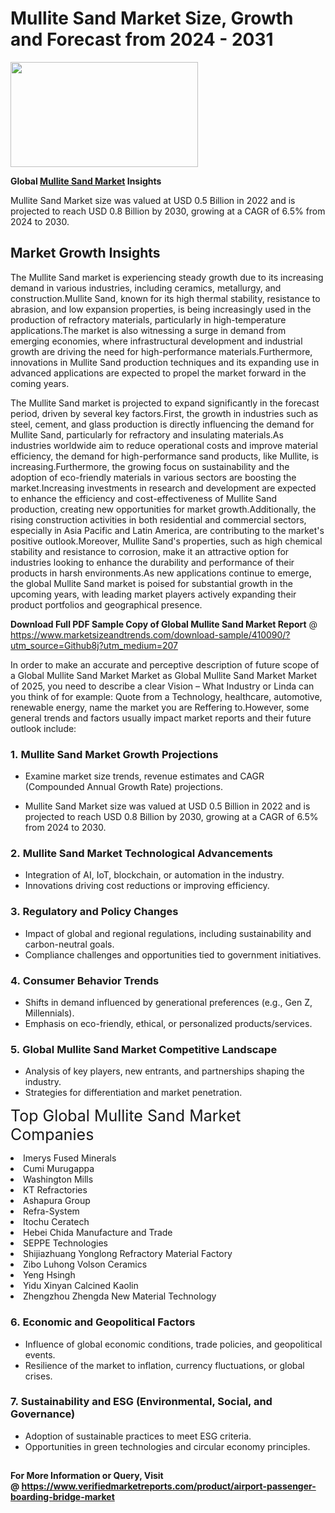 <H1>Mullite Sand Market Size, Growth and Forecast from 2024 - 2031</H1><img class="aligncenter size-medium wp-image-584254" src="https://thirdeyenews.in/wp-content/uploads/2024/09/Global-Market-Research-300x168.jpeg" alt="" width="300" height="168" /><p><strong>Global&nbsp;<a href="https://www.marketsizeandtrends.com/download-sample/410090/?utm_source=Github8j?utm_medium=207">Mullite Sand Market</a> Insights</strong></p><p>Mullite Sand Market size was valued at USD 0.5 Billion in 2022 and is projected to reach USD 0.8 Billion by 2030, growing at a CAGR of 6.5% from 2024 to 2030.</p><p><h2>Market Growth Insights</h2> <p>The Mullite Sand market is experiencing steady growth due to its increasing demand in various industries, including ceramics, metallurgy, and construction.Mullite Sand, known for its high thermal stability, resistance to abrasion, and low expansion properties, is being increasingly used in the production of refractory materials, particularly in high-temperature applications.The market is also witnessing a surge in demand from emerging economies, where infrastructural development and industrial growth are driving the need for high-performance materials.Furthermore, innovations in Mullite Sand production techniques and its expanding use in advanced applications are expected to propel the market forward in the coming years.</p> <p>The Mullite Sand market is projected to expand significantly in the forecast period, driven by several key factors.First, the growth in industries such as steel, cement, and glass production is directly influencing the demand for Mullite Sand, particularly for refractory and insulating materials.As industries worldwide aim to reduce operational costs and improve material efficiency, the demand for high-performance sand products, like Mullite, is increasing.Furthermore, the growing focus on sustainability and the adoption of eco-friendly materials in various sectors are boosting the market.Increasing investments in research and development are expected to enhance the efficiency and cost-effectiveness of Mullite Sand production, creating new opportunities for market growth.Additionally, the rising construction activities in both residential and commercial sectors, especially in Asia Pacific and Latin America, are contributing to the market's positive outlook.Moreover, Mullite Sand's properties, such as high chemical stability and resistance to corrosion, make it an attractive option for industries looking to enhance the durability and performance of their products in harsh environments.As new applications continue to emerge, the global Mullite Sand market is poised for substantial growth in the upcoming years, with leading market players actively expanding their product portfolios and geographical presence.</p> <p><span class=""><strong>Download Full PDF Sample Copy of Global Mullite Sand Market Report</strong> @ <a href="https://www.marketsizeandtrends.com/download-sample/410090/?utm_source=Github8j?utm_medium=207" target="_blank">https://www.marketsizeandtrends.com/download-sample/410090/?utm_source=Github8j?utm_medium=207</a></span></p><p>In order to make an accurate and perceptive description of future scope of a Global&nbsp;Mullite Sand Market Market as Global&nbsp;Mullite Sand Market Market of 2025, you need to describe a clear Vision &ndash; What Industry or Linda can you think of for example: Quote from a Technology, healthcare, automotive, renewable energy, name the market you are Reffering to.However, some general trends and factors usually impact market reports and their future outlook include:</p><h3>1.&nbsp;<strong>Mullite Sand Market Growth Projections</strong></h3><ul><li>Examine market size trends, revenue estimates and CAGR (Compounded Annual Growth Rate) projections.</li><li><p>Mullite Sand Market size was valued at USD 0.5 Billion in 2022 and is projected to reach USD 0.8 Billion by 2030, growing at a CAGR of 6.5% from 2024 to 2030.</p></li></ul><h3>2.&nbsp;<strong>Mullite Sand Market Technological Advancements</strong></h3><ul><li>Integration of AI, IoT, blockchain, or automation in the industry.</li><li>Innovations driving cost reductions or improving efficiency.</li></ul><h3>3.&nbsp;<strong>Regulatory and Policy Changes</strong></h3><ul><li>Impact of global and regional regulations, including sustainability and carbon-neutral goals.</li><li>Compliance challenges and opportunities tied to government initiatives.</li></ul><h3>4.&nbsp;<strong>Consumer Behavior Trends</strong></h3><ul><li>Shifts in demand influenced by generational preferences (e.g., Gen Z, Millennials).</li><li>Emphasis on eco-friendly, ethical, or personalized products/services.</li></ul><h3>5.&nbsp;<strong>Global Mullite Sand Market Competitive Landscape</strong></h3><ul><li>Analysis of key players, new entrants, and partnerships shaping the industry.</li><li>Strategies for differentiation and market penetration.</li></ul><p data-pm-slice="1 1 []"><span style="color: inherit; font-family: inherit; font-size: 25px;">Top Global Mullite Sand Market Companies</span></p><div class="" data-test-id=""><p><li>Imerys Fused Minerals</li><li> Cumi Murugappa</li><li> Washington Mills</li><li> KT Refractories</li><li> Ashapura Group</li><li> Refra-System</li><li> Itochu Ceratech</li><li> Hebei Chida Manufacture and Trade</li><li> SEPPE Technologies</li><li> Shijiazhuang Yonglong Refractory Material Factory</li><li> Zibo Luhong Volson Ceramics</li><li> Yeng Hsingh</li><li> Yidu Xinyan Calcined Kaolin</li><li> Zhengzhou Zhengda New Material Technology</li></p></div><h3>6.&nbsp;<strong>Economic and Geopolitical Factors</strong></h3><ul><li>Influence of global economic conditions, trade policies, and geopolitical events.</li><li>Resilience of the market to inflation, currency fluctuations, or global crises.</li></ul><h3>7.&nbsp;<strong>Sustainability and ESG (Environmental, Social, and Governance)</strong></h3><ul><li>Adoption of sustainable practices to meet ESG criteria.</li><li>Opportunities in green technologies and circular economy principles.</li></ul><h2><strong style="font-size: 14px;">For More Information or Query, Visit @&nbsp;</strong><a style="background-color: #ffffff; font-size: 14px;" href="https://www.marketsizeandtrends.com/report/mullite-sand-market/" target="_blank">https://www.verifiedmarketreports.com/product/airport-passenger-boarding-bridge-market</a></h2>